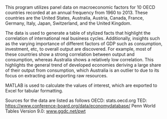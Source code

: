 This program utilizes panel data on macroeconomic factors for 10 OECD countries recorded at an annual frequency from 1960 to 2013. 
These countries are the United States, Australia, Austria, Canada, France, Germany, Italy, Japan, Switzerland, and the United Kingdom.

The data is used to generate a table of stylized facts that highlight the correlation of international real business cycles. 
Additionally, insights such as the varying importance of different factors of GDP such as consumption, investment, etc, to overall output are discovered.
For example, most of these countries show a strong correlation between output and consumption, whereas Australia shows a relatively low correlation.
This highlights the general trend of developed economies deriving a large share of their output from consumption, which Australia is an outlier to due to its focus on extracting and exporting raw resources.

MATLAB is used to calculate the values of interest, which are exported to Excel for tabular formatting. 

Sources for the data are listed as follows
       OECD: stats.oecd.org
       TED: https://www.conference-board.org/data/economydatabase/
       Penn World Tables Version 9.0: www.ggdc.net/pwt
